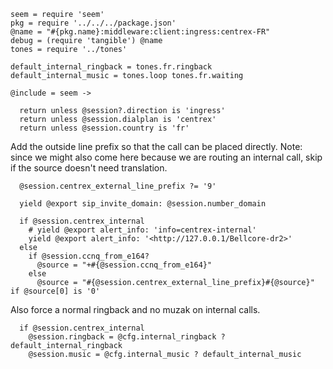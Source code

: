     seem = require 'seem'
    pkg = require '../../../package.json'
    @name = "#{pkg.name}:middleware:client:ingress:centrex-FR"
    debug = (require 'tangible') @name
    tones = require '../tones'

    default_internal_ringback = tones.fr.ringback
    default_internal_music = tones.loop tones.fr.waiting

    @include = seem ->

      return unless @session?.direction is 'ingress'
      return unless @session.dialplan is 'centrex'
      return unless @session.country is 'fr'

Add the outside line prefix so that the call can be placed directly.
Note: since we might also come here because we are routing an internal call, skip if the source doesn't need translation.

      @session.centrex_external_line_prefix ?= '9'

      yield @export sip_invite_domain: @session.number_domain

      if @session.centrex_internal
        # yield @export alert_info: 'info=centrex-internal'
        yield @export alert_info: '<http://127.0.0.1/Bellcore-dr2>'
      else
        if @session.ccnq_from_e164?
          @source = "+#{@session.ccnq_from_e164}"
        else
          @source = "#{@session.centrex_external_line_prefix}#{@source}" if @source[0] is '0'

Also force a normal ringback and no muzak on internal calls.

      if @session.centrex_internal
        @session.ringback = @cfg.internal_ringback ? default_internal_ringback
        @session.music = @cfg.internal_music ? default_internal_music
